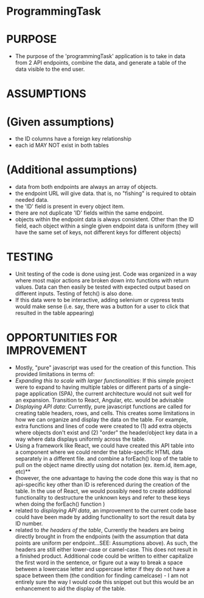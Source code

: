 # ProgrammingTask
#
# PURPOSE
  - The purpose of the 'programmingTask' application is to take in data from 2 API endpoints, combine the data, and generate a table of the data visible to the end user.
#
# ASSUMPTIONS
# (Given assumptions)
  - the ID columns have a foreign key relationship
  - each id MAY NOT exist in both tables
# (Additional assumptions)
  - data from both endpoints are always an array of objects.
  - the endpoint URL will give data. that is, no "fishing" is required to obtain needed data.
  - the 'ID' field is present in every object item.
  - there are not duplicate 'ID' fields within the same endpoint.
  - objects within the endpoint data is always consistent. Other than the ID field, each object within a single given endpoint data is uniform (they will have the same set of keys, not different keys for different objects)
#
# TESTING
 - Unit testing of the code is done using jest. Code was organized in a way where most major actions are broken down into functions with return values. Data can then easily be tested with expected output based on different inputs. Testing of fetch() is also done.
 - If this data were to be interactive, adding selenium or cypress tests would make sense (i.e. say, there was a button for a user to click that resulted in the table appearing)
#
# OPPORTUNITIES FOR IMPROVEMENT
  - Mostly, "pure" javascript was used for the creation of this function. This provided limitations in terms of:
  - *Expanding this to scale with larger functionalities*: If this simple project were to expand to having multiple tables or different parts of a single-page application (SPA), the current architecture would not suit well for an expansion. Transition to React, Angular, etc. would be advisable
  - *Displaying API data*: Currently, pure javascript functions are called for creating table headers, rows, and cells. This creates some limitations in how we can organize and display the data on the table. For example, extra functions and lines of code were created to (1) add extra objects where objects don't exist and (2) "order" the header/object key data in a way where data displays uniformly across the table.
  - Using a framework like React, we could have created this API table into a component where we could render the table-specific HTML data separately in a different file. and combine a forEach() loop of the table to pull on the object name directly using dot notation (ex. item.id, item.age, etc)**
 - (however, the one advantage to having the code done this way is that no api-specific key other than ID is referenced during the creation of the table. In the use of React, we would possibly need to create additional functionality to destructure the unknown keys and refer to these keys when doing the forEach() function )
 - related to *displaying API data*, an improvement to the current code base could have been made by adding functionality to sort the result data by ID number.
 - related to *the headers of the table*, Currently the headers are  being directly brought in from the endpoints (with the assumption that data points are uniform per endpoint...SEE: Assumptions above). As such, the headers are still either lower-case or camel-case. This does not result in a finished product. Additional code could be written to either capitalize the first word in the sentence, or figure out a way to break a space between a lowercase letter and uppercase letter if they do not have a space between them (the condition for finding camelcase) - I am not entirely sure the way I would code this snippet out but this would be an enhancement to aid the display of the table. 
#
#
#
#
#
#
#
#
#
#
#
